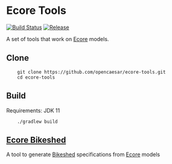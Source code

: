 # Ecore Tools

[![Build Status](https://travis-ci.org/opencaesar/ecore-tools.svg?branch=master)](https://travis-ci.org/opencaesar/ecore-tools)
[![Release](https://img.shields.io/github/v/release/opencaesar/ecore-tools?label=download)](https://github.com/opencaesar/ecore-tools/releases/latest)

A set of tools that work on [Ecore](https://www.eclipse.org/modeling/emf/) models.

## Clone
```
    git clone https://github.com/opencaesar/ecore-tools.git
    cd ecore-tools
```
      
## Build
Requirements: JDK 11
```
    ./gradlew build
```

## [Ecore Bikeshed](ecore-bikeshed/README.md)

A tool to generate [Bikeshed](https://tabatkins.github.io/bikeshed/) specifications from [Ecore](https://www.eclipse.org/modeling/emf/) models
